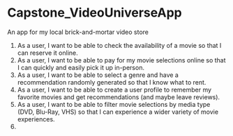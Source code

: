 # Capstone_VideoUniverseApp
An app for my local brick-and-mortar video store

1. As a user, I want to be able to check the availability of a movie so that I can reserve it online.
2. As a user, I want to be able to pay for my movie selections online so that I can quickly and easily pick it up in-person.
3. As a user, I want to be able to select a genre and have a recommendation randomly generated so that I know what to rent.
4. As a user, I want to be able to create a user profile to remember my favorite movies and get recommendations (and maybe leave reviews).
5. As a user, I want to be able to filter movie selections by media type (DVD, Blu-Ray, VHS) so that I can experience a wider variety of movie experiences.
6. 
